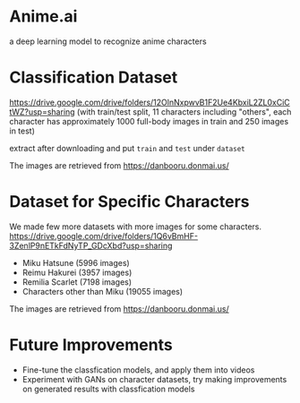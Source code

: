 # Anime.ai
a deep learning model to recognize anime characters 

# Classification Dataset

https://drive.google.com/drive/folders/12OlnNxpwvB1F2Ue4KbxiL2ZL0xCiCtWZ?usp=sharing (with train/test split, 11 characters including "others", each character has approximately 1000 full-body images in train and 250 images in test)

extract after downloading and put `train` and `test` under `dataset`

The images are retrieved from https://danbooru.donmai.us/

# Dataset for Specific Characters

We made few more datasets with more images for some characters. https://drive.google.com/drive/folders/1Q6vBmHF-3ZenlP9nETkFdNyTP_GDcXbd?usp=sharing
- Miku Hatsune (5996 images)
- Reimu Hakurei (3957 images)
- Remilia Scarlet (7198 images)
- Characters other than Miku (19055 images)

The images are retrieved from https://danbooru.donmai.us/

# Future Improvements

- Fine-tune the classfication models, and apply them into videos
- Experiment with GANs on character datasets, try making improvements on generated results with classfication models
